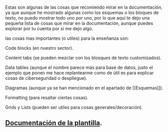 
Estas son algunas de las cosas que recomiendo mirar en la documentación, ya que aunque he mostrado algunas como los esquemas o los bloques de texto, no puedo mostrar todo uno por uno, por lo que aquí te dejo una pequeña lista de cosas que mirar en la documentación, aunque puedes explorar por tu cuenta por si me dejo algo.

las cosas mas importantes (o utiles) para la enseñanza son:

Code blocks (en nuestro sector).

Content tabs (se pueden mezclar con los blosques de texto customizados).

Data tables (aunque el nombre parece más para base de datos, justo el ejemplo que ponen me hace replantearme como de útil es para explicar cosas de ciberseguridad o despliegue).

Diagramas (aunque ya se han mencionado en el apartado de [[Esquemas]]).

Formatting (para resaltar ciertas cosas).

Grids y Lists (pueden ser utiles para cosas generales/decoración).


## [Documentación de la plantilla](https://squidfunk.github.io/mkdocs-material/reference/).
